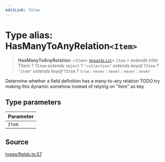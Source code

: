 ```yaml
---
editLink: false
---
```


# Type alias: HasManyToAnyRelation`<Item>`

> **HasManyToAnyRelation**: \<`Item`\> [`UnpackList`](type-alias.UnpackList.md)\< `Item` \> _extends_ infer TItem ?
> `TItem` _extends_ `object` ? `"collection"` _extends_ _keyof_ `TItem` ? `"item"` _extends_ _keyof_ `TItem` ? `true` :
> `never` : `never` : `never` : `never`

Determine whether a field definition has a many-to-any relation TODO try making this dynamic somehow instead of relying
on "item" as key

## Type parameters

| Parameter |
| :-------- |
| `Item`    |

## Source

[types/fields.ts:57](https://github.com/directus/directus/blob/7789a6c53/sdk/src/types/fields.ts#L57)
